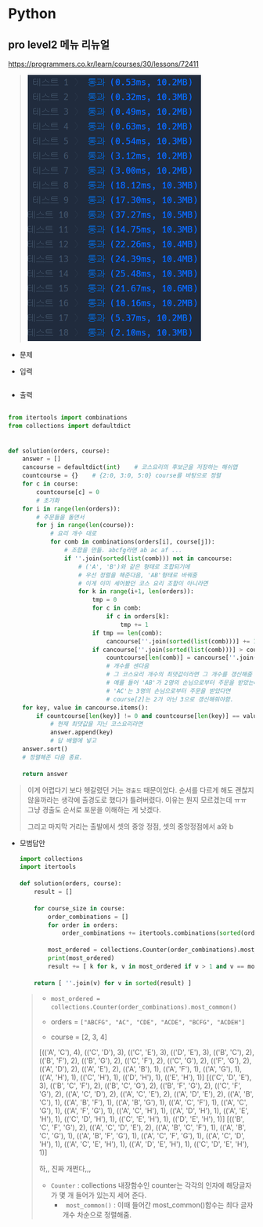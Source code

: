 # Python

## pro level2 메뉴 리뉴얼

https://programmers.co.kr/learn/courses/30/lessons/72411



> ![image-20210502164002240](md-images/image-20210502164002240.png)



* 문제

  > 

* 입력

  > 
  >
  > ```bash
  > 
  > ```
  
* 출력

  > 
  >
  > ```bash
  > 
  > ```





```python
from itertools import combinations
from collections import defaultdict


def solution(orders, course):
    answer = []
    cancourse = defaultdict(int)    # 코스요리의 후보군을 저장하는 해쉬맵
    countcourse = {}    # {2:0, 3:0, 5:0} course를 바탕으로 정렬
    for c in course:
        countcourse[c] = 0
        # 초기화
    for i in range(len(orders)):
        # 주문들을 돌면서
        for j in range(len(course)):
            # 요리 개수 대로
            for comb in combinations(orders[i], course[j]):
                # 조합을 만듦. abcfg라면 ab ac af ...
                if ''.join(sorted(list(comb))) not in cancourse:
                    # ('A', 'B')와 같은 형태로 조합되기에
                    # 우선 정렬을 해준다음, 'AB'형태로 바꿔줌
                    # 이게 이미 세어봤던 코스 요리 조합이 아니라면
                    for k in range(i+1, len(orders)):
                        tmp = 0
                        for c in comb:
                            if c in orders[k]:
                                tmp += 1
                        if tmp == len(comb):
                            cancourse[''.join(sorted(list(comb)))] += 1
                        if cancourse[''.join(sorted(list(comb)))] > countcourse[len(comb)]:
                            countcourse[len(comb)] = cancourse[''.join(sorted(list(comb)))]
                            # 개수를 센다음
                            # 그 코스요리 개수의 최댓값이라면 그 개수를 갱신해줌
                            # 예를 들어 'AB'가 2명의 손님으로부터 주문을 받았는데
                            # 'AC'는 3명의 손님으로부터 주문을 받았다면
                            # course[2]는 2가 아닌 3으로 갱신해줘야함.
    for key, value in cancourse.items():
        if countcourse[len(key)] != 0 and countcourse[len(key)] == value:
            # 현재 최댓값을 지닌 코스요리라면
            answer.append(key)
            # 답 배열에 넣고
    answer.sort()
    # 정렬해준 다음 종료.
                        
    return answer
```

> 이게 어렵다기 보다 헷갈렸던 거는 `경출도` 때문이었다. 순서를 다르게 해도 괜찮지 않을까라는 생각에 출경도로 했다가 틀려버렸다. 이유는 뭔지 모르겠는데 ㅠㅠ 그냥 경출도 순서로 포문을 이해하는 게 낫겠다.
>
> 그리고 마지막 거리는 출발에서 셋의 중앙 정점, 셋의 중앙정점에서 a와 b



* 모범답안

  ```python
  import collections
  import itertools
  
  def solution(orders, course):
      result = []
  
      for course_size in course:
          order_combinations = []
          for order in orders:
              order_combinations += itertools.combinations(sorted(order), course_size)
              
          most_ordered = collections.Counter(order_combinations).most_common()
          print(most_ordered)
          result += [ k for k, v in most_ordered if v > 1 and v == most_ordered[0][1] ]
  
      return [ ''.join(v) for v in sorted(result) ]
  ```
  
  > - `most_ordered = collections.Counter(order_combinations).most_common()`
  >
  > - orders = `["ABCFG", "AC", "CDE", "ACDE", "BCFG", "ACDEH"]`
  > - course = [2, 3, 4]
  >
  > [(('A', 'C'), 4), (('C', 'D'), 3), (('C', 'E'), 3), (('D', 'E'), 3), (('B', 'C'), 2), (('B', 'F'), 2), (('B', 'G'), 2), (('C', 'F'), 2), (('C', 'G'), 2), (('F', 'G'), 2), (('A', 'D'), 2), (('A', 'E'), 2), (('A', 'B'), 1), (('A', 'F'), 1), (('A', 'G'), 1), (('A', 'H'), 1), (('C', 'H'), 1), (('D', 'H'), 1), (('E', 'H'), 1)]
  > [(('C', 'D', 'E'), 3), (('B', 'C', 'F'), 2), (('B', 'C', 'G'), 2), (('B', 'F', 'G'), 2), (('C', 'F', 'G'), 2), (('A', 'C', 'D'), 2), (('A', 'C', 'E'), 2), (('A', 'D', 'E'), 2), (('A', 'B', 'C'), 1), (('A', 'B', 'F'), 1), (('A', 'B', 'G'), 1), (('A', 'C', 'F'), 1), (('A', 'C', 'G'), 1), (('A', 'F', 'G'), 1), (('A', 'C', 'H'), 1), (('A', 'D', 'H'), 1), (('A', 'E', 'H'), 1), (('C', 'D', 'H'), 1), (('C', 'E', 'H'), 1), (('D', 'E', 'H'), 1)]
  > [(('B', 'C', 'F', 'G'), 2), (('A', 'C', 'D', 'E'), 2), (('A', 'B', 'C', 'F'), 1), (('A', 'B', 'C', 'G'), 1), (('A', 'B', 'F', 'G'), 1), (('A', 'C', 'F', 'G'), 1), (('A', 'C', 'D', 'H'), 1), (('A', 'C', 'E', 'H'), 1), (('A', 'D', 'E', 'H'), 1), (('C', 'D', 'E', 'H'), 1)]
  >
  > 하,, 진짜 개쩐다,,,
  >
  > - `Counter` : collections 내장함수인 counter는 각각의 인자에 해당글자가 몇 개 들어가 있는지 세어 준다.
  >   - ` most_common()` : 이때 들어간 most_common()함수는 최다 글자 개수 차순으로 정렬해줌.

